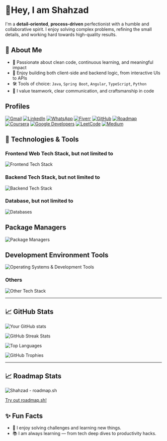 # 👋Hey, I am Shahzad

I'm a **detail-oriented**, **process-driven** perfectionist with a humble and collaborative spirit. I enjoy solving complex problems, refining the small details, and working hard towards high-quality results.

## 🧠 About Me

- 🎯 Passionate about clean code, continuous learning, and meaningful impact
- 👀 Enjoy building both client-side and backend logic, from interactive UIs to APIs
- 🛠️ Tools of choice: `Java`, `Spring Boot`, `Angular`, `TypeScript`, `Python`
- 🤝 I value teamwork, clear communication, and craftsmanship in code

## Profiles

[![Gmail](https://img.shields.io/badge/gmail-shaizcodes-EA4335?logo=gmail)](mailto:shaizcodes@gmail.com)
[![LinkedIn](https://img.shields.io/badge/linkedin-in/shahzad--baloch-0077B5)](https://linkedin.com/in/shahzad-baloch)
[![WhatsApp](https://img.shields.io/badge/whatsapp-+923013876845-25D366?logo=whatsapp)](https://wa.me/923013876845?text=Hi%20from%20a%20GitHub%20user!)
[![Fiverr](https://img.shields.io/badge/fiverr-shaiznoor-1DBF73?logo=fiverr)](https://www.fiverr.com/shaiznoor)
[![GitHub](https://img.shields.io/badge/github-shaizCodes-181717?logo=github)](https://github.com/shaizCodes)
[![Roadmap](https://img.shields.io/badge/roadmap-u/shahzad-000000?logo=roadmapdotsh)](https://roadmap.sh/u/shahzad)
[![Coursera](https://img.shields.io/badge/coursera-learner/shahzad-0056D2?logo=coursera)](https://www.coursera.org/learner/shahzad)
[![Google Developers](https://img.shields.io/badge/google%20developers-g.dev/shahzad--baloch-4285F4)](https://g.dev/shahzad-baloch)
[![LeetCode](https://img.shields.io/badge/leetcode-shahzad--baloch-FFA116?logo=leetcode)](https://leetcode.com/shahzad-baloch/)
[![Medium](https://img.shields.io/badge/medium-@shaizcodes-000000?logo=medium)](https://medium.com/@shaizcodes)

## 🔧 Technologies & Tools

### Frontend Web Tech Stack, but not limited to

![Frontend Tech Stack](https://skillicons.dev/icons?i=html,css,sass,tailwind,js,jquery,bootstrap,ts,angular,react,materialui,flutter&perline=8&theme=light)

### Backend Tech Stack, but not limited to

![Backend Tech Stack](https://skillicons.dev/icons?i=java,python,c,cpp,cs,php,kotlin,nodejs,express,flask,spring&perline=8&theme=light)

### Database, but not limited to

![Databases](https://skillicons.dev/icons?i=postgres,mysql,sqlite,mongodb,firebase&perline=8&theme=light)

## Package Managers

![Package Managers](https://skillicons.dev/icons?i=maven,gradle,npm&theme=light)

## Development Environment Tools

![Operating Systems & Development Tools](https://skillicons.dev/icons?i=windows,ubuntu,kali,linux,vscode,idea,webstorm,clion,pycharm,androidstudio,eclipse,arduino,anaconda&theme=light&perline=8)

### Others

![Other Tech Stack](https://skillicons.dev/icons?i=postman,figma,wordpress,git,github,docker,gcp,azure,aws,nginx,netlify,powershell,bash&perline=8&theme=light)

---

## 📈 GitHub Stats

![Your GitHub stats](https://github-readme-stats.vercel.app/api?username=shaizCodes&show_icons=true&theme=transparent)

![GitHub Streak Stats](https://github-readme-streak-stats.herokuapp.com/?user=shaizCodes&theme=transparent)

![Top Languages](https://github-readme-stats.vercel.app/api/top-langs/?username=shaizCodes&layout=pie&theme=transparent)

![GitHub Trophies](https://github-profile-trophy.vercel.app/?username=shaizCodes&theme=transparent&margin-w=15&margin-h=15)

---

## 📈 Roadmap Stats

![Shahzad - roadmap.sh](https://roadmap.sh/card/tall/66cc88cd0d264bdbf81f35fe?variant=dark&roadmaps=java%2Cgit-github%2Cdatastructures-and-algorithms)

[Try out roadmap.sh!](https://roadmap.sh/befriend?u=66cc88cd0d264bdbf81f35fe)

## ✨ Fun Facts

- 🧩 I enjoy solving challenges and learning new things.
- 📚 I am always learning — from tech deep dives to productivity hacks.
